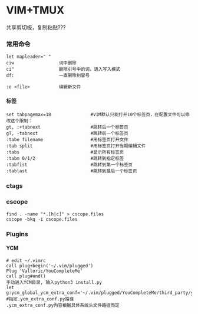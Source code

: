 # VIM+TMUX

共享剪切板，复制粘贴???

### 常用命令

```
let mapleader=" "
ciw 				词中删除
ci"					删除引号中的词，进入写入模式
df:					一直删除到冒号

```

```
:e <file>			编辑新文件
```

#### 标签

```shell
set tabpagemax=18 				#VIM默认只能打开10个标签页，在配置文件可以修改这个限制： 
gt, :+tabnext 					#跳转后一个标签页 
gT, -tabnext					#跳转前一个标签页
:tabe filename 					#用标签页打开文件
:tab split 						#用标签页打开当期编辑文件
:tabs 							#显示所有标签页
:tabm 0/1/2 					#跳转到指定标签
:tabfist 						#跳转到第一个标签页
:tablast 						#跳转到最后一个标签页
```

### ctags



### cscope

```shell
find . -name "*.[h|c]" > cscope.files  
cscope -bkq -i cscope.files  
```

### Plugins

#### YCM

```shell
# edit ~/.vimrc
call plug+begin('~/.vim/plugged')
Plug 'Valloric/YouCompleteMe'
call plug#end()
手动进入YCM目录, 输入python3 install.py
let g:ycm_global_ycm_extra_conf='~/.vim/plugged/YouCompleteMe/third_party/ycmd/cpp/ycm/.ycm_extra_conf.py'	#指定.ycm_extra_conf.py路径
.ycm_extra_conf.py内容根据具体系统头文件路径而定
```





